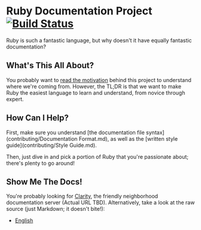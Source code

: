 Ruby Documentation Project [![Build Status](https://travis-ci.org/nevir/rb-documentation.png)](https://travis-ci.org/nevir/rb-documentation)
==========================

Ruby is such a fantastic language, but why doesn't it have equally fantastic
documentation?


What's This All About?
----------------------

You probably want to [read the motivation](contributing/Motivation.md) behind
this project to understand where we're coming from.  However, the TL;DR is that
we want to make Ruby the easiest language to learn and understand, from novice
through expert.


How Can I Help?
---------------

First, make sure you understand [the documentation file syntax](contributing/Documentation Format.md),
as well as the [written style guide](contributing/Style Guide.md).

Then, just dive in and pick a portion of Ruby that you're passionate about;
there's plenty to go around!


Show Me The Docs!
-----------------

You're probably looking for [Clarity](https://github.com/nevir/clarity), the
friendly neighborhood documentation server (Actual URL TBD).  Alternatively,
take a look at the raw source (just Markdown; it doesn't bite!):

* [English](documentation/en)
